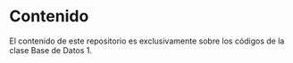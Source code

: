 # Contenido 

El contenido de este repositorio es exclusivamente sobre los códigos de la clase Base de Datos 1.
